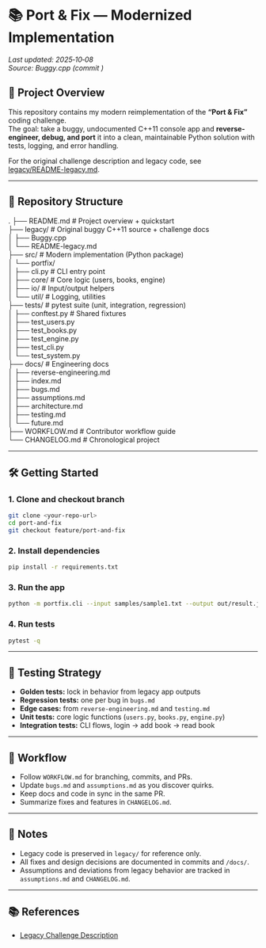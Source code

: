 # 📚 Port & Fix — Modernized Implementation

_Last updated: 2025‑10‑08_  
_Source: Buggy.cpp (commit <hash>)_

## 🚀 Project Overview
This repository contains my modern reimplementation of the **“Port & Fix”** coding challenge.  
The goal: take a buggy, undocumented C++11 console app and **reverse-engineer, debug, and port** it into a clean, maintainable Python solution with tests, logging, and error handling.

For the original challenge description and legacy code, see [legacy/README-legacy.md](./legacy/README-legacy.md).

---

## 📂 Repository Structure
.
├── README.md              # Project overview + quickstart  
├── legacy/                # Original buggy C++11 source + challenge docs  
│   ├── Buggy.cpp  
│   └── README-legacy.md  
├── src/                   # Modern implementation (Python package)  
│   └── portfix/  
│       ├── cli.py         # CLI entry point  
│       ├── core/          # Core logic (users, books, engine)  
│       ├── io/            # Input/output helpers  
│       └── util/          # Logging, utilities  
├── tests/                 # pytest suite (unit, integration, regression)  
│   ├── conftest.py        # Shared fixtures  
│   ├── test_users.py  
│   ├── test_books.py  
│   ├── test_engine.py  
│   ├── test_cli.py  
│   └── test_system.py  
├── docs/                  # Engineering docs  
│   ├── reverse-engineering.md  
│   ├── index.md  
│   ├── bugs.md  
│   ├── assumptions.md  
│   ├── architecture.md  
│   ├── testing.md  
│   └── future.md  
├── WORKFLOW.md            # Contributor workflow guide  
└── CHANGELOG.md           # Chronological project 

---

## 🛠️ Getting Started

### 1. Clone and checkout branch
```bash
git clone <your-repo-url>
cd port-and-fix
git checkout feature/port-and-fix
```

### 2. Install dependencies
```bash
pip install -r requirements.txt
```

### 3. Run the app
```bash
python -m portfix.cli --input samples/sample1.txt --output out/result.json --verbose
```

### 4. Run tests
```bash
pytest -q
```

---

## 🧪 Testing Strategy
- **Golden tests:** lock in behavior from legacy app outputs  
- **Regression tests:** one per bug in `bugs.md`  
- **Edge cases:** from `reverse-engineering.md` and `testing.md`  
- **Unit tests:** core logic functions (`users.py`, `books.py`, `engine.py`)  
- **Integration tests:** CLI flows, login → add book → read book  

---

## 🔄 Workflow
- Follow `WORKFLOW.md` for branching, commits, and PRs.  
- Update `bugs.md` and `assumptions.md` as you discover quirks.  
- Keep docs and code in sync in the same PR.  
- Summarize fixes and features in `CHANGELOG.md`.  

---

## 📖 Notes
- Legacy code is preserved in `legacy/` for reference only.  
- All fixes and design decisions are documented in commits and `/docs/`.  
- Assumptions and deviations from legacy behavior are tracked in `assumptions.md` and `CHANGELOG.md`.  

---

## 📚 References
- [Legacy Challenge Description](./legacy/README-legacy.md)

